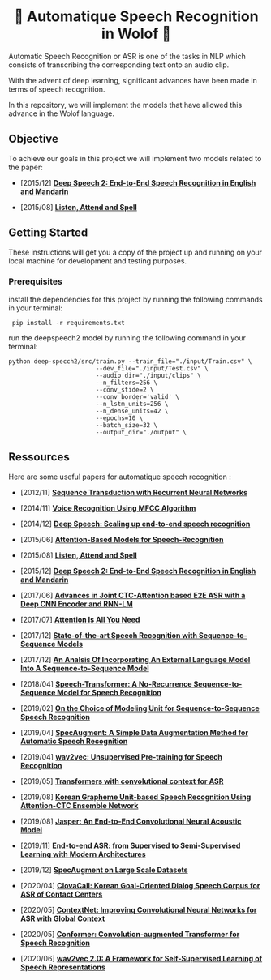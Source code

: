 # <h1 align="center">:star2: Automatique Speech Recognition in Wolof :star2:</h1>

Automatic Speech Recognition or ASR is one of the tasks in NLP which consists of transcribing the corresponding text onto an audio clip. 

With the advent of deep learning, significant advances have been made in terms of speech recognition.

In this repository, we will implement the models that have allowed this advance in the Wolof language.  



## Objective

To achieve our goals in this project we will implement two models related to the paper:

* \[2015/12\] [**Deep Speech 2: End-to-End Speech Recognition in English and Mandarin**](https://arxiv.org/abs/1512.02595)  
  

* \[2015/08\] [**Listen, Attend and Spell**](https://arxiv.org/abs/1508.01211)  
  
## Getting Started

These instructions will get you a copy of the project up and running on your local machine for development and testing purposes. 

### Prerequisites

 
install the dependencies for this project by running the following commands in your terminal:

```
 pip install -r requirements.txt
```

run the deepspeech2 model by running the following command in your terminal:

```
python deep-specch2/src/train.py --train_file="./input/Train.csv" \
                        --dev_file="./input/Test.csv" \
                        --audio_dir="./input/clips" \
                        --n_filters=256 \
                        --conv_stide=2 \
                        --conv_border='valid' \
                        --n_lstm_units=256 \
                        --n_dense_units=42 \
                        --epochs=10 \
                        --batch_size=32 \
                        --output_dir="./output" \
```

## Ressources

Here are some useful papers for automatique speech recognition :
  
* \[2012/11\] [**Sequence Transduction with Recurrent Neural Networks**](https://arxiv.org/abs/1211.3711)   
  
* \[2014/11\] [**Voice Recognition Using MFCC Algorithm**](https://www.ijirae.com/volumes/vol1/issue10/27.NVEC10086.pdf)   
  
* \[2014/12\] [**Deep Speech: Scaling up end-to-end speech recognition**](https://arxiv.org/abs/1412.5567)  
  
* \[2015/06\] [**Attention-Based Models for Speech-Recognition**](https://arxiv.org/abs/1506.07503)  
  
* \[2015/08\] [**Listen, Attend and Spell**](https://arxiv.org/abs/1508.01211)  
  
* \[2015/12\] [**Deep Speech 2: End-to-End Speech Recognition in English and Mandarin**](https://arxiv.org/abs/1512.02595)  
  
* \[2017/06\] [**Advances in Joint CTC-Attention based E2E ASR with a Deep CNN Encoder and RNN-LM**](https://arxiv.org/abs/1706.02737)   
  
* \[2017/07\] [**Attention Is All You Need**](https://arxiv.org/abs/1706.03762)   
  
* \[2017/12\] [**State-of-the-art Speech Recognition with Sequence-to-Sequence Models**](https://arxiv.org/abs/1712.01769) 
  
* \[2017/12\] [**An Analsis Of Incorporating An External Language Model Into A Sequence-to-Sequence Model**](https://arxiv.org/abs/1712.01996)   
  
* \[2018/04\] [**Speech-Transformer: A No-Recurrence Sequence-to-Sequence Model for Speech Recognition**](https://ieeexplore.ieee.org/document/8462506)  
  
* \[2019/02\] [**On the Choice of Modeling Unit for Sequence-to-Sequence Speech Recognition**](https://arxiv.org/abs/1902.01955)  
  
* \[2019/04\] [**SpecAugment:  A Simple Data Augmentation Method for Automatic Speech Recognition**](https://arxiv.org/abs/1904.08779)  
  
* \[2019/04\] [**wav2vec: Unsupervised Pre-training for Speech Recognition**](https://arxiv.org/abs/1904.05862?utm_source=feedburner&utm_medium=feed&utm_campaign=Feed%253A+arxiv%252FQSXk+%2528ExcitingAds%2521+cs+updates+on+arXiv.org%2529)  
  
* \[2019/05\] [**Transformers with convolutional context for ASR**](https://arxiv.org/abs/1904.11660)  
  
* \[2019/08\] [**Korean Grapheme Unit-based Speech Recognition Using Attention-CTC Ensemble Network**](https://ieeexplore.ieee.org/abstract/document/8836146)  
  
* \[2019/08\] [**Jasper: An End-to-End Convolutional Neural Acoustic Model**](https://arxiv.org/pdf/1904.03288.pdf)  
  
* \[2019/11\] [**End-to-end ASR: from Supervised to Semi-Supervised Learning with Modern Architectures**](https://arxiv.org/abs/1911.08460)  
  
* \[2019/12\] [**SpecAugment on Large Scale Datasets**](https://arxiv.org/abs/1912.05533)  
   
* \[2020/04\] [**ClovaCall: Korean Goal-Oriented Dialog Speech Corpus for ASR of Contact Centers**](https://arxiv.org/abs/2004.09367)  
  
* \[2020/05\] [**ContextNet: Improving Convolutional Neural Networks for ASR with Global Context**](https://arxiv.org/abs/2005.03191)  
  
* \[2020/05\] [**Conformer: Convolution-augmented Transformer for Speech Recognition**](https://arxiv.org/abs/2005.08100)  
  
* \[2020/06\] [**wav2vec 2.0: A Framework for Self-Supervised Learning of Speech Representations**](https://arxiv.org/abs/2006.11477)  
